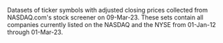 Datasets of ticker symbols with adjusted closing prices collected from NASDAQ.com's stock screener on 09-Mar-23. These sets contain all companies currently listed on the NASDAQ and the NYSE from 01-Jan-12 through 01-Mar-23.
